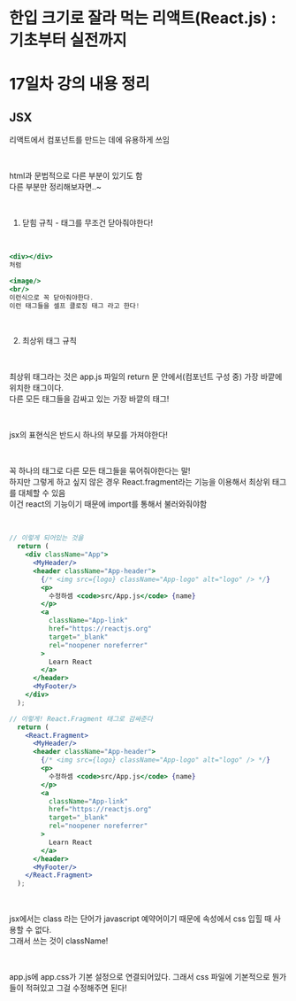 # 한입 크기로 잘라 먹는 리액트(React.js) : 기초부터 실전까지

# 17일차 강의 내용 정리

## JSX

리액트에서 컴포넌트를 만드는 데에 유용하게 쓰임

<br>

html과 문법적으로 다른 부분이 있기도 함   
다른 부분만 정리해보자면..~

<br>

1. 닫힘 규칙 - 태그를 무조건 닫아줘야한다!

<br>

```jsx
<div></div>
처럼

<image/>
<br/>
이런식으로 꼭 닫아줘야한다.
이런 태그들을 셀프 클로징 태그 라고 한다!
```

<br>

2. 최상위 태그 규칙 

<br>

최상위 태그라는 것은 app.js 파일의 return 문 안에서(컴포넌트 구성 중) 가장 바깥에 위치한 태그이다.  
다른 모든 태그들을 감싸고 있는 가장 바깥의 태그!   

<br>

jsx의 표현식은 반드시 하나의 부모를 가져야한다!  

<br>

꼭 하나의 태그로 다른 모든 태그들을 묶어줘야한다는 말!   
하지만 그렇게 하고 싶지 않은 경우 React.fragment라는 기능을 이용해서 최상위 태그를 대체할 수 있음   
이건 react의 기능이기 때문에 import를 통해서 불러와줘야함

<br>

```jsx
// 이렇게 되어있는 것을
  return (
    <div className="App">
      <MyHeader/>
      <header className="App-header">
        {/* <img src={logo} className="App-logo" alt="logo" /> */}
        <p>
          수정하셈 <code>src/App.js</code> {name}
        </p>
        <a
          className="App-link"
          href="https://reactjs.org"
          target="_blank"
          rel="noopener noreferrer"
        >
          Learn React
        </a>
      </header>
      <MyFooter/>
    </div>
  );

// 이렇게! React.Fragment 태그로 감싸준다
  return (
    <React.Fragment>
      <MyHeader/>
      <header className="App-header">
        {/* <img src={logo} className="App-logo" alt="logo" /> */}
        <p>
          수정하셈 <code>src/App.js</code> {name}
        </p>
        <a
          className="App-link"
          href="https://reactjs.org"
          target="_blank"
          rel="noopener noreferrer"
        >
          Learn React
        </a>
      </header>
      <MyFooter/>
    </React.Fragment>
  );
```

<br>

jsx에서는 class 라는 단어가 javascript 예약어이기 때문에 속성에서 css 입힐 때 사용할 수 없다.  
그래서 쓰는 것이 className!

<br>

app.js에 app.css가 기본 설정으로 연결되어있다.
그래서 css 파일에 기본적으로 뭔가들이 적혀있고 그걸 수정해주면 된다!

<br>
<br>
<br>
<br>
<br>
<br>
<br>
<br>
<br>
<br>
<br>
<br>
<br>
<br>
<br>
<br>
<br>
<br>


```javascript
```
```javascript
```
```javascript
```
```javascript
```